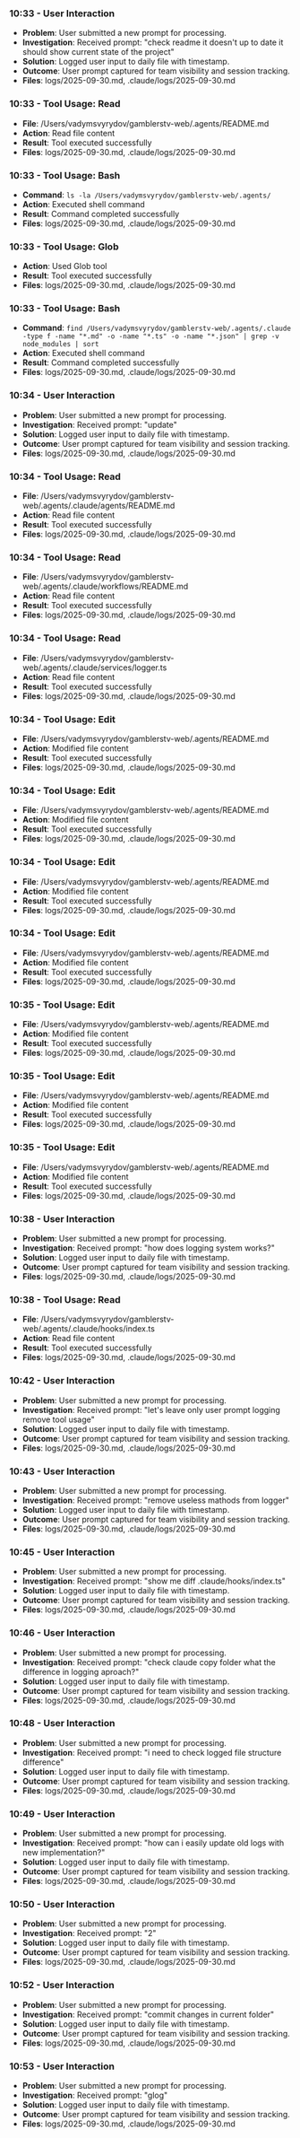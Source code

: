 ### 10:33 - User Interaction
- **Problem**: User submitted a new prompt for processing.
- **Investigation**: Received prompt: "check readme it doesn't up to date it should show current state of the project"
- **Solution**: Logged user input to daily file with timestamp.
- **Outcome**: User prompt captured for team visibility and session tracking.
- **Files**: logs/2025-09-30.md, .claude/logs/2025-09-30.md

### 10:33 - Tool Usage: Read
- **File**: /Users/vadymsvyrydov/gamblerstv-web/.agents/README.md
- **Action**: Read file content
- **Result**: Tool executed successfully
- **Files**: logs/2025-09-30.md, .claude/logs/2025-09-30.md

### 10:33 - Tool Usage: Bash
- **Command**: `ls -la /Users/vadymsvyrydov/gamblerstv-web/.agents/`
- **Action**: Executed shell command
- **Result**: Command completed successfully
- **Files**: logs/2025-09-30.md, .claude/logs/2025-09-30.md

### 10:33 - Tool Usage: Glob
- **Action**: Used Glob tool
- **Result**: Tool executed successfully
- **Files**: logs/2025-09-30.md, .claude/logs/2025-09-30.md

### 10:33 - Tool Usage: Bash
- **Command**: `find /Users/vadymsvyrydov/gamblerstv-web/.agents/.claude -type f -name "*.md" -o -name "*.ts" -o -name "*.json" | grep -v node_modules | sort`
- **Action**: Executed shell command
- **Result**: Command completed successfully
- **Files**: logs/2025-09-30.md, .claude/logs/2025-09-30.md

### 10:34 - User Interaction
- **Problem**: User submitted a new prompt for processing.
- **Investigation**: Received prompt: "update"
- **Solution**: Logged user input to daily file with timestamp.
- **Outcome**: User prompt captured for team visibility and session tracking.
- **Files**: logs/2025-09-30.md, .claude/logs/2025-09-30.md

### 10:34 - Tool Usage: Read
- **File**: /Users/vadymsvyrydov/gamblerstv-web/.agents/.claude/agents/README.md
- **Action**: Read file content
- **Result**: Tool executed successfully
- **Files**: logs/2025-09-30.md, .claude/logs/2025-09-30.md

### 10:34 - Tool Usage: Read
- **File**: /Users/vadymsvyrydov/gamblerstv-web/.agents/.claude/workflows/README.md
- **Action**: Read file content
- **Result**: Tool executed successfully
- **Files**: logs/2025-09-30.md, .claude/logs/2025-09-30.md

### 10:34 - Tool Usage: Read
- **File**: /Users/vadymsvyrydov/gamblerstv-web/.agents/.claude/services/logger.ts
- **Action**: Read file content
- **Result**: Tool executed successfully
- **Files**: logs/2025-09-30.md, .claude/logs/2025-09-30.md

### 10:34 - Tool Usage: Edit
- **File**: /Users/vadymsvyrydov/gamblerstv-web/.agents/README.md
- **Action**: Modified file content
- **Result**: Tool executed successfully
- **Files**: logs/2025-09-30.md, .claude/logs/2025-09-30.md

### 10:34 - Tool Usage: Edit
- **File**: /Users/vadymsvyrydov/gamblerstv-web/.agents/README.md
- **Action**: Modified file content
- **Result**: Tool executed successfully
- **Files**: logs/2025-09-30.md, .claude/logs/2025-09-30.md

### 10:34 - Tool Usage: Edit
- **File**: /Users/vadymsvyrydov/gamblerstv-web/.agents/README.md
- **Action**: Modified file content
- **Result**: Tool executed successfully
- **Files**: logs/2025-09-30.md, .claude/logs/2025-09-30.md

### 10:34 - Tool Usage: Edit
- **File**: /Users/vadymsvyrydov/gamblerstv-web/.agents/README.md
- **Action**: Modified file content
- **Result**: Tool executed successfully
- **Files**: logs/2025-09-30.md, .claude/logs/2025-09-30.md

### 10:35 - Tool Usage: Edit
- **File**: /Users/vadymsvyrydov/gamblerstv-web/.agents/README.md
- **Action**: Modified file content
- **Result**: Tool executed successfully
- **Files**: logs/2025-09-30.md, .claude/logs/2025-09-30.md

### 10:35 - Tool Usage: Edit
- **File**: /Users/vadymsvyrydov/gamblerstv-web/.agents/README.md
- **Action**: Modified file content
- **Result**: Tool executed successfully
- **Files**: logs/2025-09-30.md, .claude/logs/2025-09-30.md

### 10:35 - Tool Usage: Edit
- **File**: /Users/vadymsvyrydov/gamblerstv-web/.agents/README.md
- **Action**: Modified file content
- **Result**: Tool executed successfully
- **Files**: logs/2025-09-30.md, .claude/logs/2025-09-30.md

### 10:38 - User Interaction
- **Problem**: User submitted a new prompt for processing.
- **Investigation**: Received prompt: "how does logging system works?"
- **Solution**: Logged user input to daily file with timestamp.
- **Outcome**: User prompt captured for team visibility and session tracking.
- **Files**: logs/2025-09-30.md, .claude/logs/2025-09-30.md

### 10:38 - Tool Usage: Read
- **File**: /Users/vadymsvyrydov/gamblerstv-web/.agents/.claude/hooks/index.ts
- **Action**: Read file content
- **Result**: Tool executed successfully
- **Files**: logs/2025-09-30.md, .claude/logs/2025-09-30.md

### 10:42 - User Interaction
- **Problem**: User submitted a new prompt for processing.
- **Investigation**: Received prompt: "let's leave only user prompt logging remove tool usage"
- **Solution**: Logged user input to daily file with timestamp.
- **Outcome**: User prompt captured for team visibility and session tracking.
- **Files**: logs/2025-09-30.md, .claude/logs/2025-09-30.md

### 10:43 - User Interaction
- **Problem**: User submitted a new prompt for processing.
- **Investigation**: Received prompt: "remove useless mathods from logger"
- **Solution**: Logged user input to daily file with timestamp.
- **Outcome**: User prompt captured for team visibility and session tracking.
- **Files**: logs/2025-09-30.md, .claude/logs/2025-09-30.md

### 10:45 - User Interaction
- **Problem**: User submitted a new prompt for processing.
- **Investigation**: Received prompt: "show me diff .claude/hooks/index.ts"
- **Solution**: Logged user input to daily file with timestamp.
- **Outcome**: User prompt captured for team visibility and session tracking.
- **Files**: logs/2025-09-30.md, .claude/logs/2025-09-30.md

### 10:46 - User Interaction
- **Problem**: User submitted a new prompt for processing.
- **Investigation**: Received prompt: "check claude copy folder what the difference in logging aproach?"
- **Solution**: Logged user input to daily file with timestamp.
- **Outcome**: User prompt captured for team visibility and session tracking.
- **Files**: logs/2025-09-30.md, .claude/logs/2025-09-30.md

### 10:48 - User Interaction
- **Problem**: User submitted a new prompt for processing.
- **Investigation**: Received prompt: "i need to check logged file structure difference"
- **Solution**: Logged user input to daily file with timestamp.
- **Outcome**: User prompt captured for team visibility and session tracking.
- **Files**: logs/2025-09-30.md, .claude/logs/2025-09-30.md

### 10:49 - User Interaction
- **Problem**: User submitted a new prompt for processing.
- **Investigation**: Received prompt: "how can i easily update old logs with new implementation?"
- **Solution**: Logged user input to daily file with timestamp.
- **Outcome**: User prompt captured for team visibility and session tracking.
- **Files**: logs/2025-09-30.md, .claude/logs/2025-09-30.md

### 10:50 - User Interaction
- **Problem**: User submitted a new prompt for processing.
- **Investigation**: Received prompt: "2"
- **Solution**: Logged user input to daily file with timestamp.
- **Outcome**: User prompt captured for team visibility and session tracking.
- **Files**: logs/2025-09-30.md, .claude/logs/2025-09-30.md

### 10:52 - User Interaction
- **Problem**: User submitted a new prompt for processing.
- **Investigation**: Received prompt: "commit changes in current folder"
- **Solution**: Logged user input to daily file with timestamp.
- **Outcome**: User prompt captured for team visibility and session tracking.
- **Files**: logs/2025-09-30.md, .claude/logs/2025-09-30.md

### 10:53 - User Interaction
- **Problem**: User submitted a new prompt for processing.
- **Investigation**: Received prompt: "glog"
- **Solution**: Logged user input to daily file with timestamp.
- **Outcome**: User prompt captured for team visibility and session tracking.
- **Files**: logs/2025-09-30.md, .claude/logs/2025-09-30.md

